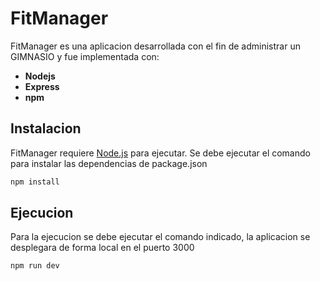 # FitManager
FitManager es una aplicacion desarrollada con el fin de administrar un GIMNASIO y fue implementada con:
- **Nodejs**
- **Express**
- **npm**
## Instalacion

FitManager requiere [Node.js](https://nodejs.org/) para ejecutar.
Se debe ejecutar el comando para instalar las dependencias de package.json

```sh
npm install
```

## Ejecucion

Para la ejecucion se debe ejecutar el comando indicado, la aplicacion se desplegara de forma local en el puerto 3000 

```sh
npm run dev
```

